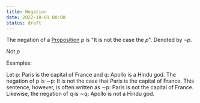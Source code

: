 ```yaml
---
title: Negation
date: 2022-10-01 00:00
status: draft
---
```


The negation of a [Proposition](proposition.md) $p$ is "It is not the case the $p$". Denoted by $\neg p$.

Not $p$

Examples:

Let p: Paris is the capital of France
and q: Apollo is a Hindu god. The negation of p is
∼p: It is not the case that Paris is the capital of France. This sentence, however, is often written as
∼p: Paris is not the capital of France. Likewise, the negation of q is
∼q: Apollo is not a Hindu god.